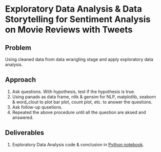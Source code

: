 # Exploratory Data Analysis & Data Storytelling for Sentiment Analysis on Movie Reviews with Tweets

## Problem
Using cleaned data from data wrangling stage and apply exploratory data analysis.


## Approach
1. Ask questions. With hypothesis, test if the hypothesis is true.
2. Using panads as data frame, nltk & gensim for NLP, matplotlib, seaborn & word_clout to plot bar plot, count plot, etc. to answer the questions.
3. Ask follow-up qusetions.
4. Repeated the above procedure until all the question are aksed and answered.


## Deliverables
1. Exploratory Data Analysis code & conclusion in [Python notebook](https://github.com/nicolechao/springboard-data-science/blob/master/Capstone%202/Exploratory%20Data%20Analysis/exploratory_data_analysis.ipynb).		
